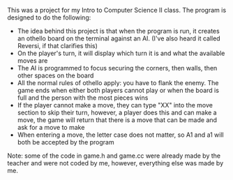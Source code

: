 This was a project for my Intro to Computer Science II class. The program is designed to do the following:
- The idea behind this project is that when the program is run, it creates an othello board on the terminal against an AI. (I've also heard it called Reversi, if that clarifies this)
- On the player's turn, it will display which turn it is and what the available moves are
- The AI is programmed to focus securing the corners, then walls, then other spaces on the board
- All the normal rules of othello apply: you have to flank the enemy. The game ends when either both players cannot play or when the board is full and the person with the most pieces wins
- If the player cannot make a move, they can type "XX" into the move section to skip their turn, however, a player does this and can make a move, the game will return that there is a move that can be made and ask for a move to make
- When entering a move, the letter case does not matter, so A1 and a1 will both be accepted by the program

Note: some of the code in game.h and game.cc were already made by the teacher and were not coded by me, however, everything else was made by me.
